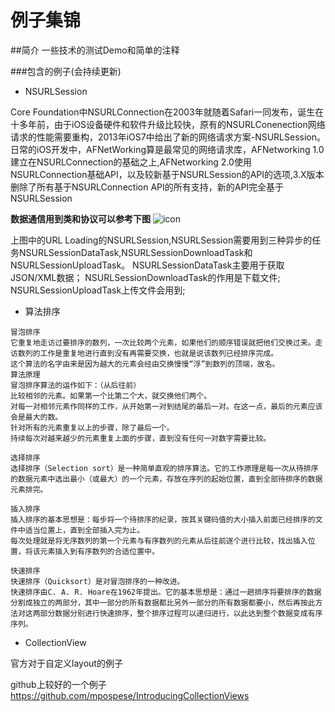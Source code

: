# 例子集锦

##简介
一些技术的测试Demo和简单的注释

###包含的例子(会持续更新)
- NSURLSession

Core Foundation中NSURLConnection在2003年就随着Safari一同发布，诞生在十多年前，由于iOS设备硬件和软件升级比较快，原有的NSURLConenection网络请求的性能需要重构，2013年iOS7中给出了新的网络请求方案-NSURLSession。日常的iOS开发中，AFNetWorking算是最常见的网络请求库，AFNetworking 1.0建立在NSURLConnection的基础之上,AFNetworking 2.0使用NSURLConnection基础API，以及较新基于NSURLSession的API的选项,3.X版本删除了所有基于NSURLConnection API的所有支持，新的API完全基于NSURLSession

**数据通信用到类和协议可以参考下图**
![icon](http://upload-images.jianshu.io/upload_images/1048365-89477eebc0df677f.png?imageMogr2/auto-orient/strip%7CimageView2/2)

上图中的URL Loading的NSURLSession,NSURLSession需要用到三种异步的任务NSURLSessionDataTask,NSURLSessionDownloadTask和NSURLSessionUploadTask。
NSURLSessionDataTask主要用于获取JSON/XML数据；
NSURLSessionDownloadTask的作用是下载文件;
NSURLSessionUploadTask上传文件会用到;

- 算法排序

```
冒泡排序
它重复地走访过要排序的数列，一次比较两个元素，如果他们的顺序错误就把他们交换过来。走访数列的工作是重复地进行直到没有再需要交换，也就是说该数列已经排序完成。
这个算法的名字由来是因为越大的元素会经由交换慢慢“浮”到数列的顶端，故名。
算法原理
冒泡排序算法的运作如下：（从后往前）
比较相邻的元素。如果第一个比第二个大，就交换他们两个。
对每一对相邻元素作同样的工作，从开始第一对到结尾的最后一对。在这一点，最后的元素应该会是最大的数。
针对所有的元素重复以上的步骤，除了最后一个。
持续每次对越来越少的元素重复上面的步骤，直到没有任何一对数字需要比较。
```

```
选择排序
选择排序（Selection sort）是一种简单直观的排序算法。它的工作原理是每一次从待排序的数据元素中选出最小（或最大）的一个元素，存放在序列的起始位置，直到全部待排序的数据元素排完。
```

```
插入排序
插入排序的基本思想是：每步将一个待排序的纪录，按其关键码值的大小插入前面已经排序的文件中适当位置上，直到全部插入完为止。
每次处理就是将无序数列的第一个元素与有序数列的元素从后往前逐个进行比较，找出插入位置，将该元素插入到有序数列的合适位置中。
```
```
快速排序
快速排序（Quicksort）是对冒泡排序的一种改进。
快速排序由C. A. R. Hoare在1962年提出。它的基本思想是：通过一趟排序将要排序的数据分割成独立的两部分，其中一部分的所有数据都比另外一部分的所有数据都要小，然后再按此方法对这两部分数据分别进行快速排序，整个排序过程可以递归进行，以此达到整个数据变成有序序列。
```

- CollectionView

官方对于自定义layout的例子

github上较好的一个例子
<https://github.com/mpospese/IntroducingCollectionViews>















